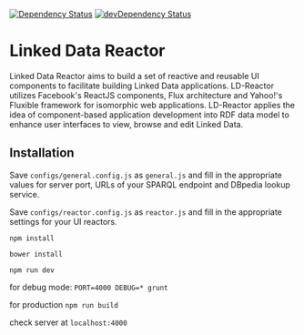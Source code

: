 [![Dependency Status](https://david-dm.org/ali1k/ld-reactor.svg)](https://david-dm.org/ali1k/ld-reactor)
[![devDependency Status](https://david-dm.org/ali1k/ld-reactor/dev-status.svg)](https://david-dm.org/ali1k/ld-reactor#info=devDependencies)

# Linked Data Reactor

Linked Data Reactor aims to build a set of reactive and reusable UI components to facilitate building Linked Data applications. LD-Reactor utilizes Facebook's ReactJS components, Flux architecture and Yahoo!'s Fluxible framework for isomorphic web applications. LD-Reactor applies the idea of component-based application development into RDF data model to enhance user interfaces to view, browse and edit Linked Data.

## Installation

Save `configs/general.config.js` as `general.js` and fill in the appropriate values for server port, URLs of your SPARQL endpoint and DBpedia lookup service.

Save `configs/reactor.config.js` as `reactor.js` and fill in the appropriate settings for your UI reactors.

`npm install`

`bower install`

`npm run dev`

for debug mode:
`PORT=4000 DEBUG=* grunt`

for production
`npm run build`

check server at `localhost:4000`
